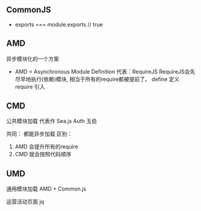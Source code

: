 ## CommonJS
- exports ===  module.exports  // true
## AMD
异步模块化的一个方案
- AMD = Asynchronous Module Definition
  代表：RequireJS
  RequireJS会先尽早地执行(依赖)模块, 相当于所有的require都被提前了。
  define 定义
  require 引入
## CMD
公共模块加载
代表作 Sea.js Auth 玉伯

共同：
都能异步加载
区别：
1. AMD 会提升所有的require
2. CMD 就会按照代码顺序

## UMD
通用模块加载
AMD + Common.js

运营活动页面 jq